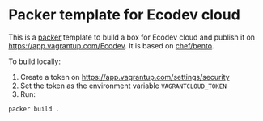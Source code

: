 # Packer template for Ecodev cloud

This is a [packer](https://www.packer.io/) template to build a box for Ecodev cloud and publish it on
https://app.vagrantup.com/Ecodev. It is based on [chef/bento](https://github.com/chef/bento).

To build locally:

1. Create a token on https://app.vagrantup.com/settings/security
2. Set the token as the environment variable `VAGRANTCLOUD_TOKEN`
3. Run:
```sh
packer build .
```
